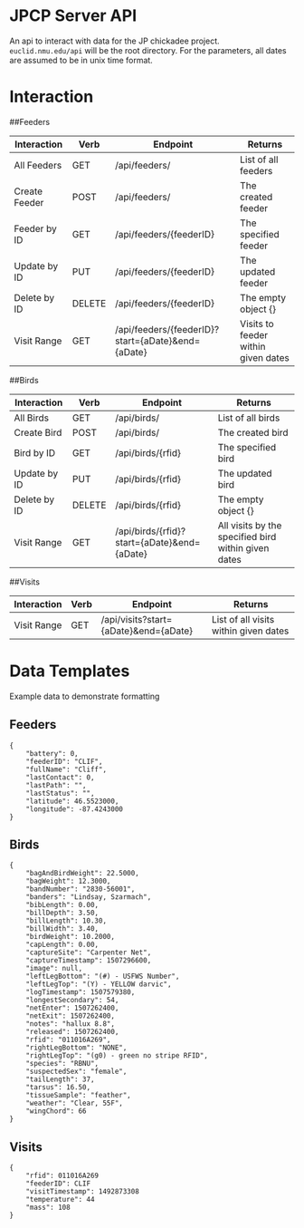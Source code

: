 # JPCP Server API

An api to interact with data for the JP chickadee project. `euclid.nmu.edu/api`
 will be the root directory. For the parameters, all dates are assumed to be in unix time format.


# Interaction

##Feeders

| Interaction   | Verb   | Endpoint                                                | Returns                                  |
|---------------|--------|---------------------------------------------------------|------------------------------------------|
| All Feeders   | GET    | /api/feeders/                                           | List of all feeders                      |
| Create Feeder | POST   | /api/feeders/                                           | The created feeder                       |
| Feeder by ID  | GET    | /api/feeders/{feederID}                                 | The specified feeder                     |
| Update by ID  | PUT    | /api/feeders/{feederID}                                 | The updated feeder                       |
| Delete by ID  | DELETE | /api/feeders/{feederID}                                 | The empty object {}                      |
| Visit Range   | GET    | /api/feeders/{feederID}?start={aDate}&end={aDate}       | Visits to feeder within given dates  |

##Birds

| Interaction   | Verb   | Endpoint                                                | Returns                                  |
|---------------|--------|---------------------------------------------------------|------------------------------------------|
| All Birds     | GET    | /api/birds/                                             | List of all birds                        |
| Create Bird   | POST   | /api/birds/                                             | The created bird                         |
| Bird by ID    | GET    | /api/birds/{rfid}                                       | The specified bird                       |
| Update by ID  | PUT    | /api/birds/{rfid}                                       | The updated bird                         |
| Delete by ID  | DELETE | /api/birds/{rfid}                                       | The empty object {}                      |
| Visit Range   | GET    | /api/birds/{rfid}?start={aDate}&end={aDate}             | All visits by the specified bird within given dates |

##Visits

| Interaction   | Verb   | Endpoint                                                | Returns                                  |
|---------------|--------|---------------------------------------------------------|------------------------------------------|
| Visit Range   | GET    | /api/visits?start={aDate}&end={aDate}                   | List of all visits within given dates    |

# Data Templates

Example data to demonstrate formatting

## Feeders
```
{
	"battery": 0, 
	"feederID": "CLIF", 
	"fullName": "Cliff", 
	"lastContact": 0, 
	"lastPath": "", 
	"lastStatus": "", 
	"latitude": 46.5523000, 
	"longitude": -87.4243000
}
```
## Birds
```
{
	"bagAndBirdWeight": 22.5000, 
	"bagWeight": 12.3000, 
	"bandNumber": "2830-56001", 
	"banders": "Lindsay, Szarmach", 
	"bibLength": 0.00, 
	"billDepth": 3.50, 
	"billLength": 10.30, 
	"billWidth": 3.40, 
	"birdWeight": 10.2000, 
	"capLength": 0.00, 
	"captureSite": "Carpenter Net", 
	"captureTimestamp": 1507296600, 
	"image": null, 
	"leftLegBottom": "(#) - USFWS Number", 
	"leftLegTop": "(Y) - YELLOW darvic", 
	"logTimestamp": 1507579380, 
	"longestSecondary": 54, 
	"netEnter": 1507262400, 
	"netExit": 1507262400, 
	"notes": "hallux 8.8", 
	"released": 1507262400, 
	"rfid": "011016A269", 
	"rightLegBottom": "NONE", 
	"rightLegTop": "(g0) - green no stripe RFID", 
	"species": "RBNU", 
	"suspectedSex": "female", 
	"tailLength": 37, 
	"tarsus": 16.50, 
	"tissueSample": "feather", 
	"weather": "Clear, 55F", 
	"wingChord": 66
}
```
## Visits
```
{
	"rfid": 011016A269
	"feederID": CLIF
	"visitTimestamp": 1492873308
	"temperature": 44
	"mass": 108
}
```